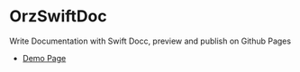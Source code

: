 # OrzSwiftDoc

Write Documentation with Swift Docc, preview and publish on Github Pages

- [Demo Page](https://orzgeeker.github.io/OrzSwiftDoc/documentation/orzswiftdoc/)
